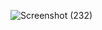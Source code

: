 ![Screenshot (232)](https://github.com/user-attachments/assets/2dc797c1-ca93-43ee-8066-aac1d6ea788a)
